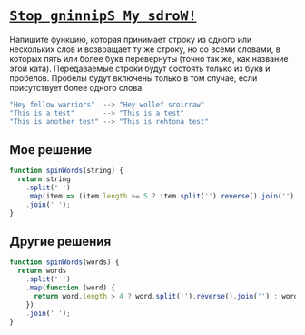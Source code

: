 # [`Stop gninnipS My sdroW!`](../../index.md)

Напишите функцию, которая принимает строку из одного или нескольких слов и возвращает ту же строку, но со всеми словами, в которых пять или более букв перевернуты (точно так же, как название этой ката). Передаваемые строки будут состоять только из букв и пробелов. Пробелы будут включены только в том случае, если присутствует более одного слова.

```js
"Hey fellow warriors"  --> "Hey wollef sroirraw"
"This is a test"       --> "This is a test"
"This is another test" --> "This is rehtona test"
```

## Мое решение

```js
function spinWords(string) {
  return string
    .split(' ')
    .map(item => (item.length >= 5 ? item.split('').reverse().join('') : item))
    .join(' ');
}
```

## Другие решения

```js
function spinWords(words) {
  return words
    .split(' ')
    .map(function (word) {
      return word.length > 4 ? word.split('').reverse().join('') : word;
    })
    .join(' ');
}
```
